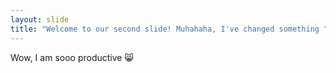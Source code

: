 ```yaml
---
layout: slide
title: "Welcome to our second slide! Muhahaha, I've changed something "
---
```

Wow, I am sooo productive 😸
